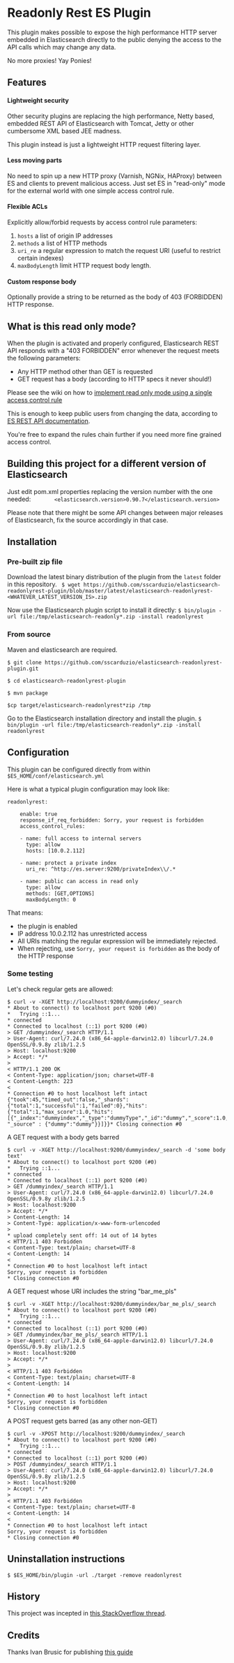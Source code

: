 # Readonly Rest ES Plugin

This plugin makes possible to expose the high performance HTTP server embedded in Elasticsearch directly to the public  denying the access to the API calls which may change any data.

No more proxies! Yay Ponies!

## Features

#### Lightweight security
Other security plugins are replacing the high performance, Netty based, embedded REST API of Elasticsearch with Tomcat, Jetty or other cumbersome XML based JEE madness.

This plugin instead is just a lightweight HTTP request filtering layer.

#### Less moving parts
No need to spin up a new HTTP proxy (Varnish, NGNix, HAProxy) between ES and clients to prevent malicious access. Just set ES in "read-only" mode for the external world with one simple access control rule.

#### Flexible ACLs
Explicitly allow/forbid requests by access control rule parameters:
1. ```hosts``` a list of origin IP addresses
2. ```methods``` a list of HTTP methods
3. ```uri_re``` a regular expression to match the request URI (useful to restrict certain indexes)
4. ```maxBodyLength``` limit HTTP request body length. 

#### Custom response body
Optionally provide a string to be returned as the body of 403 (FORBIDDEN) HTTP response.

## What is this read only mode?
When the plugin is activated and properly configured, Elasticsearch REST API responds with a "403 FORBIDDEN" error whenever the request meets the following parameters:

*  Any HTTP method other than GET is requested
*  GET request has a body (according to HTTP specs it never should!)

Please see the wiki on how to [implement read only mode using a single access control rule](https://github.com/sscarduzio/elasticsearch-readonlyrest-plugin/wiki/Access-Control-Rules)

This is enough to keep public users from changing the data, according to [ES REST API documentation](http://www.elasticsearch.org/guide/en/elasticsearch/reference/current/docs.html).

You're free to expand the rules chain further if you need more fine grained access control.

## Building this project for a different version of Elasticsearch
Just edit pom.xml properties replacing the version number with the one needed:
```        <elasticsearch.version>0.90.7</elasticsearch.version> ```

Please note that there might be some API changes between major releases of Elasticsearch, fix the source accordingly in that case.

## Installation
### Pre-built zip file
Download the latest binary distribution of the plugin from the ```latest``` folder in this repository.
``` $ wget https://github.com/sscarduzio/elasticsearch-readonlyrest-plugin/blob/master/latest/elasticsearch-readonlyrest-<WHATEVER_LATEST_VERSION_IS>.zip```

Now use the Elasticsearch plugin script to install it directly:
```$ bin/plugin -url file:/tmp/elasticsearch-readonly*.zip -install readonlyrest```

### From source
Maven and elasticsearch are required.

```$ git clone https://github.com/sscarduzio/elasticsearch-readonlyrest-plugin.git```

```$ cd elasticsearch-readonlyrest-plugin```

```$ mvn package```

```$cp target/elasticsearch-readonlyrest*zip /tmp```

Go to the Elasticsearch installation directory and install the plugin.
```$ bin/plugin -url file:/tmp/elasticsearch-readonly*.zip -install readonlyrest```

## Configuration
This plugin can be configured directly from within ``` $ES_HOME/conf/elasticsearch.yml```

Here is what a typical plugin configuration may look like:
```
readonlyrest:
    
    enable: true
    response_if_req_forbidden: Sorry, your request is forbidden
    access_control_rules:
    
    - name: full access to internal servers
      type: allow
      hosts: [10.0.2.112]
      
    - name: protect a private index
      uri_re: ^http://es.server:9200/privateIndex\\/.*
    
    - name: public can access in read only
      type: allow
      methods: [GET,OPTIONS]
      maxBodyLength: 0
```

That means:
* the plugin is enabled
* IP address 10.0.2.112 has unrestricted access
* All URIs matching the regular expression will be immediately rejected. 
* When rejecting, use ```Sorry, your request is forbidden``` as the body of the HTTP response 

### Some testing 

Let's check regular gets are allowed:

```
$ curl -v -XGET http://localhost:9200/dummyindex/_search
* About to connect() to localhost port 9200 (#0)
*   Trying ::1...
* connected
* Connected to localhost (::1) port 9200 (#0)
> GET /dummyindex/_search HTTP/1.1
> User-Agent: curl/7.24.0 (x86_64-apple-darwin12.0) libcurl/7.24.0 OpenSSL/0.9.8y zlib/1.2.5
> Host: localhost:9200
> Accept: */*
>
< HTTP/1.1 200 OK
< Content-Type: application/json; charset=UTF-8
< Content-Length: 223
<
* Connection #0 to host localhost left intact
{"took":45,"timed_out":false,"_shards":{"total":1,"successful":1,"failed":0},"hits":{"total":1,"max_score":1.0,"hits":[{"_index":"dummyindex","_type":"dummyType","_id":"dummy","_score":1.0, "_source" : {"dummy":"dummy"}}]}}* Closing connection #0
```

A GET request with a body gets barred

```
$ curl -v -XGET http://localhost:9200/dummyindex/_search -d 'some body text'
* About to connect() to localhost port 9200 (#0)
*   Trying ::1...
* connected
* Connected to localhost (::1) port 9200 (#0)
> GET /dummyindex/_search HTTP/1.1
> User-Agent: curl/7.24.0 (x86_64-apple-darwin12.0) libcurl/7.24.0 OpenSSL/0.9.8y zlib/1.2.5
> Host: localhost:9200
> Accept: */*
> Content-Length: 14
> Content-Type: application/x-www-form-urlencoded
>
* upload completely sent off: 14 out of 14 bytes
< HTTP/1.1 403 Forbidden
< Content-Type: text/plain; charset=UTF-8
< Content-Length: 14
<
* Connection #0 to host localhost left intact
Sorry, your request is forbidden 
* Closing connection #0
```

A GET request whose URI includes the string "bar_me_pls"
```
$ curl -v -XGET http://localhost:9200/dummyindex/bar_me_pls/_search
* About to connect() to localhost port 9200 (#0)
*   Trying ::1...
* connected
* Connected to localhost (::1) port 9200 (#0)
> GET /dummyindex/bar_me_pls/_search HTTP/1.1
> User-Agent: curl/7.24.0 (x86_64-apple-darwin12.0) libcurl/7.24.0 OpenSSL/0.9.8y zlib/1.2.5
> Host: localhost:9200
> Accept: */*
>
< HTTP/1.1 403 Forbidden
< Content-Type: text/plain; charset=UTF-8
< Content-Length: 14
<
* Connection #0 to host localhost left intact
Sorry, your request is forbidden
* Closing connection #0
```

A POST request gets barred (as any other non-GET)

```
$ curl -v -XPOST http://localhost:9200/dummyindex/_search
* About to connect() to localhost port 9200 (#0)
*   Trying ::1...
* connected
* Connected to localhost (::1) port 9200 (#0)
> POST /dummyindex/_search HTTP/1.1
> User-Agent: curl/7.24.0 (x86_64-apple-darwin12.0) libcurl/7.24.0 OpenSSL/0.9.8y zlib/1.2.5
> Host: localhost:9200
> Accept: */*
>
< HTTP/1.1 403 Forbidden
< Content-Type: text/plain; charset=UTF-8
< Content-Length: 14
<
* Connection #0 to host localhost left intact
Sorry, your request is forbidden
* Closing connection #0
```

## Uninstallation instructions
```$ $ES_HOME/bin/plugin -url ./target -remove readonlyrest```

## History
This project was incepted in [this StackOverflow thread](http://stackoverflow.com/questions/20406707/using-cloudfront-to-expose-elasticsearch-rest-api-in-read-only-get-head "StackOverflow").

## Credits
Thanks Ivan Brusic for publishing [this guide](http://blog.brusic.com/2011/09/create-pluggable-rest-endpoints-in.html "Ivan Brusic blog")
